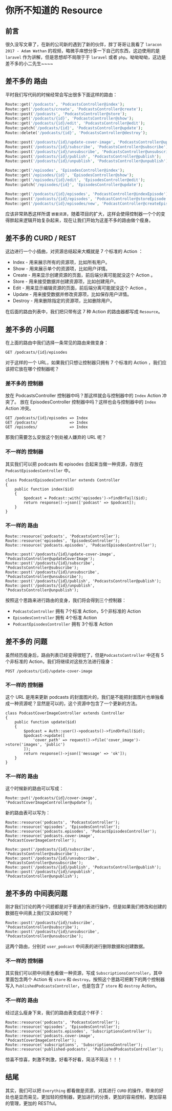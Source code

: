 # 你所不知道的 Resource

## 前言
很久没写文章了，在新的公司新的遇到了新的伙伴，胖丁哥哥让我看了 `laracon 2017 - Adam Wathan` 的视频，略微手痒想分享一下自己的东西，这边使用的是 `laravel` 作为讲解，但是思想却不局限于于 `laravel` 或者 `php`。呦呦呦呦，这边是差不多的小二先生~~~~

## 差不多的 路由
平时我们写代码的时候经常会写出很多下面这样的路由：

```php
Route::get('/podcasts', 'PodcastsController@index');
Route::get('/podcasts/create', 'PodcastsController@create');
Route::post('/podcasts', 'PodcastsController@store');
Route::get('/podcasts/{id}', 'PodcastsController@show');
Route::get('/podcasts/{id}/edit', 'PodcastsController@edit');
Route::patch('/podcasts/{id}', 'PodcastsController@update');
Route::delete('/podcasts/{id}', 'PodcastsController@destroy');

Route::post('/podcasts/{id}/update-cover-image', 'PodcastsController@updateCoverImage');
Route::post('/podcasts/{id}/subscribe', 'PodcastsController@subscribe');
Route::post('/podcasts/{id}/unsubscribe', 'PodcastsController@unsubscribe');
Route::post('/podcasts/{id}/publish', 'PodcastsController@publish');
Route::post('/podcasts/{id}/unpublish', 'PodcastsController@unpublish');

Route::get('/episodes', 'EpisodesController@index');
Route::get('/episodes/{id}', 'EpisodesController@show');
Route::get('/episodes/{id}/edit', 'EpisodesController@edit');
Route::patch('/episodes/{id}', 'EpisodesController@update');

Route::get('/podcasts/{id}/episodes', 'PodcastController@indexEpisode');
Route::post('/podcasts/{id}/episodes', 'PodcastController@storeEpisode');
Route::get('/podcasts/{id}/episodes/new', 'PodcastController@createEpisode');
```
应该非常熟悉这样所谓 `嵌套资源`，随着项目的扩大，这样会使得控制器一个个的变得胖起来逻辑开始复杂起来，现在让我们开始为这差不多的路由做个瘦身。

## 差不多的 CURD / REST
这边进行一个小插曲，对资源总结起来大概就是 7 个标准的 Action ：
* Index - 用来展示所有的资源项，比如所有用户。
* Show - 用来展示单个的资源项，比如用户详情。
* Create - 用来显示创建资源的页面，前后端分离可能就没这个 Action 。
* Store - 用来接受数据并创建资源项，比如创建用户。
* Edit - 用来显示编辑资源的页面，前后端分离可能就没这个 Action 。
* Update - 用来接受数据并修改资源项，比如保存用户详情。
* Destroy - 用来删除指定的资源项，比如删除用户。

在后面的路由列表中，我们把只带有这 7 种 Action 的路由器都写成 `Resource`。

## 差不多的 小问题
在上面的路由中我们选择一条常见的路由来做变身：
```
GET /podcasts/{id}/episodes
```
对于这样的一个 URL，如果我们只想让控制器只拥有 7 个标准的 Action ，我们应该把它放在哪个控制器呢？

### 差不多的 控制器
放在 PodcastsController 控制器中吗？那这样就会与控制器中的 `Index`  Action 冲突了。
放在 EpisodesController 控制器中吗？这样也会与控制器中的 `Index`  Action 冲突。

```
GET /podcasts/{id}/episodes => Index
GET /podcasts/              => Index
GET /episodes/              => Index
```

那我们需要怎么安放这个到处被人嫌弃的 URL 呢？

### 不一样的 控制器
其实我们可以把 podcasts 和 episodes 合起来当做一种资源，存放在 `PodcastEpisodesController` 中。
```
class PodcastEpisodesController extends Controller
{
    public function index($id)
    {
        $podcast = Podcast::with('episodes')->findOrFail($id);
        return response()->json(['podcast' => $podcast]);
    }
}
```

### 不一样的 路由
```
Route::resource('podcasts', 'PodcastsController');
Route::resource('episodes', 'EpisodesController');
Route::resource('podcasts.episodes', 'PodcastEpisodesController');

Route::post('/podcasts/{id}/update-cover-image', 'PodcastsController@updateCoverImage');
Route::post('/podcasts/{id}/subscribe', 'PodcastsController@subscribe');
Route::post('/podcasts/{id}/unsubscribe', 'PodcastsController@unsubscribe');
Route::post('/podcasts/{id}/publish', 'PodcastsController@publish');
Route::post('/podcasts/{id}/unpublish', 'PodcastsController@unpublish');
```

按照这个思路来进行路由的变身，我们将会得到三个控制器：
* `PodcastsController` 拥有 7个标准 Action，5个非标准的 Action
* `EpisodesController` 拥有 4个标准 Action
* `PodcastEpisodesController` 拥有 3个标准 Action

## 差不多的 问题
虽然经历瘦身后，路由列表已经变得很短了，但是`PodcastsController` 中还有 5 个非标准的 Action，我们将继续对这些方法进行瘦身：
```
POST /podcasts/{id}/update-cover-image
```

### 不一样的 控制器
这个 URL 是用来更新 podcasts 的封面图片的，我们是不能把封面图片也单独看成一种资源呢？显然是可以的，这个资源中包含了一个更新的方法。

```
class PodcastCoverImageController extends Controller
{
    public function update($id)
    {
        $podcast = Auth::user()->podcasts()->findOrFail($id);
        $podcast->update([
            'cover_path' => request()->file('cover_image')->store('images', 'public')
        ]);
        return response()->json(['message' => 'ok']);
    }
}
```
### 不一样的 路由
这个时候新的路由可以写成：
```
Route::put('/podcasts/{id}/cover-image', 'PodcastCoverImageController@update');
```
新的路由表可以写为：
```
Route::resource('podcasts', 'PodcastsController');
Route::resource('episodes', 'EpisodesController');
Route::resource('podcasts.episodes', 'PodcastEpisodesController');
Route::resource('podcasts.cover-image', 'PodcastCoverImageController');

Route::post('/podcasts/{id}/subscribe', 'PodcastsController@subscribe');
Route::post('/podcasts/{id}/unsubscribe', 'PodcastsController@unsubscribe');
Route::post('/podcasts/{id}/publish', 'PodcastsController@publish');
Route::post('/podcasts/{id}/unpublish', 'PodcastsController@unpublish');
```

## 差不多的 中间表问题
刚才我们讨论的两个问题都是对于普通的表进行操作，但是如果我们修改和创建的数据在中间表上我们又该如何呢？

```
Route::post('/podcasts/{id}/subscribe', 'PodcastsController@subscribe');
Route::post('/podcasts/{id}/unsubscribe', 'PodcastsController@unsubscribe');
```

这两个路由，分别对 `user_podcast` 中间表的进行删除数据和创建数据。

### 不一样的 控制器
其实我们可以把中间表也看做一种资源，写成 `SubscriptionsController`，其中里面包含两个 Action 有 `store` 和 `destroy`。按照这个思路可把剩下的两个控制器写入 `PublishedPodcastsController`，也是包含了 `store` 和 `destroy` Action。

### 不一样的 路由
经过这么瘦身下来，我们的路由表变成这个样子：
```
Route::resource('podcasts', 'PodcastsController');
Route::resource('episodes', 'EpisodesController');
Route::resource('podcasts.episodes', 'SubscriptionsController');
Route::resource('podcasts.cover-image', 'PodcastCoverImageController');
Route::resource('subscriptions', 'SubscriptionsController');
Route::resource('published-podcasts', 'PublishedPodcastsController');
```
惊喜不惊喜，刺激不刺激，好看不好看，简洁不简洁！！！

## 结尾
其实，我们可以把 `Everything` 都看做是资源，对其进行 `CURD` 的操作，带来的好处也是显而易见，更加轻的控制器，更加进行的分类，更加的容易控制，更加容易的管理，更加的 RESTful。
